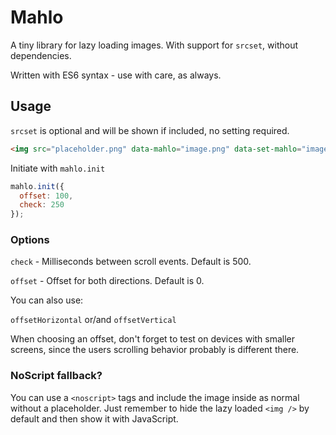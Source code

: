 # Mahlo
A tiny library for lazy loading images. With support for `srcset`, without dependencies.

Written with ES6 syntax - use with care, as always.

## Usage
`srcset` is optional and will be shown if included, no setting required.
```html
<img src="placeholder.png" data-mahlo="image.png" data-set-mahlo="image.png 1x, image@2x.png 2x" />
```

Initiate with `mahlo.init`
```javascript
mahlo.init({
  offset: 100,
  check: 250
});
```

### Options
`check` - Milliseconds between scroll events. Default is 500.

`offset` - Offset for both directions. Default is 0.

You can also use:

`offsetHorizontal` or/and `offsetVertical`

When choosing an offset, don't forget to test on devices with smaller screens, since the users scrolling behavior probably is different there.

### NoScript fallback?
You can use a `<noscript>` tags and include the image inside as normal without a placeholder. Just remember to hide the lazy loaded `<img />` by default and then show it with JavaScript.
